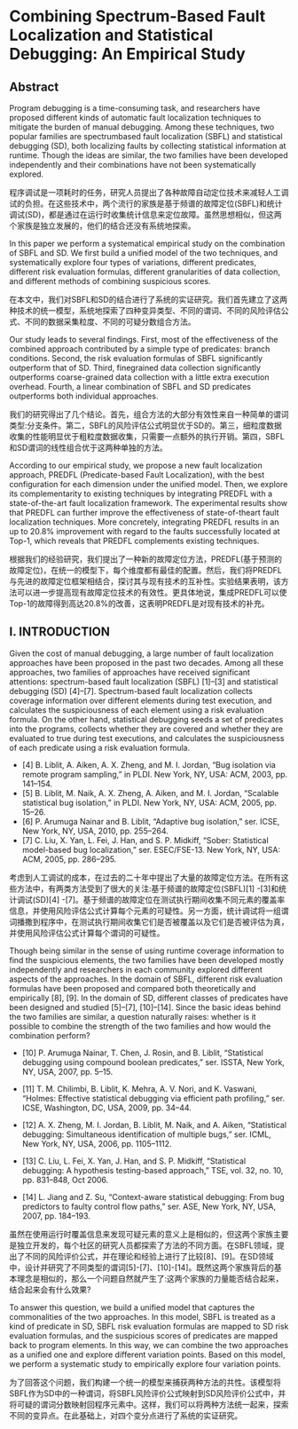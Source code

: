 # Combining Spectrum-Based Fault Localization and Statistical Debugging: An Empirical Study

## Abstract

Program debugging is a time-consuming task, and researchers have proposed different kinds of automatic fault localization techniques to mitigate the burden of manual debugging. Among these techniques, two popular families are spectrumbased fault localization (SBFL) and statistical debugging (SD), both localizing faults by collecting statistical information at runtime. Though the ideas are similar, the two families have been developed independently and their combinations have not been systematically explored.

程序调试是一项耗时的任务，研究人员提出了各种故障自动定位技术来减轻人工调试的负担。在这些技术中，两个流行的家族是基于频谱的故障定位(SBFL)和统计调试(SD)，都是通过在运行时收集统计信息来定位故障。虽然思想相似，但这两个家族是独立发展的，他们的结合还没有系统地探索。

In this paper we perform a systematical empirical study on the combination of SBFL and SD. We first build a unified model of the two techniques, and systematically explore four types of variations, different predicates, different risk evaluation formulas, different granularities of data collection, and different methods of combining suspicious scores.

在本文中，我们对SBFL和SD的结合进行了系统的实证研究。我们首先建立了这两种技术的统一模型，系统地探索了四种变异类型、不同的谓词、不同的风险评估公式、不同的数据采集粒度、不同的可疑分数组合方法。

Our study leads to several findings. First, most of the effectiveness of the combined approach contributed by a simple type of predicates: branch conditions. Second, the risk evaluation formulas of SBFL significantly outperform that of SD. Third, finegrained data collection significantly outperforms coarse-grained data collection with a little extra execution overhead. Fourth, a linear combination of SBFL and SD predicates outperforms both individual approaches.

我们的研究得出了几个结论。首先，组合方法的大部分有效性来自一种简单的谓词类型:分支条件。第二，SBFL的风险评估公式明显优于SD的。第三，细粒度数据收集的性能明显优于粗粒度数据收集，只需要一点额外的执行开销。第四，SBFL和SD谓词的线性组合优于这两种单独的方法。

According to our empirical study, we propose a new fault localization approach, PREDFL (Predicate-based Fault Localization), with the best configuration for each dimension under the unified model. Then, we explore its complementarity to existing techniques by integrating PREDFL with a state-of-the-art fault localization framework. The experimental results show that PREDFL can further improve the effectiveness of state-of-theart fault localization techniques. More concretely, integrating PREDFL results in an up to 20.8% improvement with regard to the faults successfully located at Top-1, which reveals that PREDFL complements existing techniques.

根据我们的经验研究，我们提出了一种新的故障定位方法，PREDFL(基于预测的故障定位)，在统一的模型下，每个维度都有最佳的配置。然后，我们将PREDFL与先进的故障定位框架相结合，探讨其与现有技术的互补性。实验结果表明，该方法可以进一步提高现有故障定位技术的有效性。更具体地说，集成PREDFL可以使Top-1的故障得到高达20.8%的改善，这表明PREDFL是对现有技术的补充。

## I. INTRODUCTION

Given the cost of manual debugging, a large number of fault localization approaches have been proposed in the past two decades. Among all these approaches, two families of approaches have received significant attentions: spectrum-based fault localization (SBFL) [1]–[3] and statistical debugging (SD) [4]–[7]. Spectrum-based fault localization collects coverage information over different elements during test execution, and calculates the suspiciousness of each element using a risk evaluation formula. On the other hand, statistical debugging seeds a set of predicates into the programs, collects whether they are covered and whether they are evaluated to true during test executions, and calculates the suspiciousness of each predicate using a risk evaluation formula.

- [4] B. Liblit, A. Aiken, A. X. Zheng, and M. I. Jordan, “Bug isolation via remote program sampling,” in PLDI. New York, NY, USA: ACM, 2003, pp. 141–154.
- [5] B. Liblit, M. Naik, A. X. Zheng, A. Aiken, and M. I. Jordan, “Scalable statistical bug isolation,” in PLDI. New York, NY, USA: ACM, 2005, pp. 15–26.
- [6] P. Arumuga Nainar and B. Liblit, “Adaptive bug isolation,” ser. ICSE, New York, NY, USA, 2010, pp. 255–264.
- [7] C. Liu, X. Yan, L. Fei, J. Han, and S. P. Midkiff, “Sober: Statistical model-based bug localization,” ser. ESEC/FSE-13. New York, NY, USA: ACM, 2005, pp. 286–295.

考虑到人工调试的成本，在过去的二十年中提出了大量的故障定位方法。在所有这些方法中，有两类方法受到了很大的关注:基于频谱的故障定位(SBFL)[1] -[3]和统计调试(SD)[4] -[7]。基于频谱的故障定位在测试执行期间收集不同元素的覆盖率信息，并使用风险评估公式计算每个元素的可疑性。另一方面，统计调试将一组谓词播撒到程序中，在测试执行期间收集它们是否被覆盖以及它们是否被评估为真，并使用风险评估公式计算每个谓词的可疑性。

Though being similar in the sense of using runtime coverage information to find the suspicious elements, the two families have been developed mostly independently and researchers in each community explored different aspects of the approaches. In the domain of SBFL, different risk evaluation formulas have been proposed and compared both theoretically and empirically [8], [9]. In the domain of SD, different classes of predicates have been designed and studied [5]–[7], [10]–[14]. Since the basic ideas behind the two families are similar, a question naturally raises: whether is it possible to combine the strength of the two families and how would the combination perform?

- [10] P. Arumuga Nainar, T. Chen, J. Rosin, and B. Liblit, “Statistical debugging using compound boolean predicates,” ser. ISSTA, New York, NY, USA, 2007, pp. 5–15.

- [11] T. M. Chilimbi, B. Liblit, K. Mehra, A. V. Nori, and K. Vaswani, “Holmes: Effective statistical debugging via efficient path profiling,” ser. ICSE, Washington, DC, USA, 2009, pp. 34–44.

- [12] A. X. Zheng, M. I. Jordan, B. Liblit, M. Naik, and A. Aiken, “Statistical debugging: Simultaneous identification of multiple bugs,” ser. ICML, New York, NY, USA, 2006, pp. 1105–1112.

- [13] C. Liu, L. Fei, X. Yan, J. Han, and S. P. Midkiff, “Statistical debugging: A hypothesis testing-based approach,” TSE, vol. 32, no. 10, pp. 831–848, Oct 2006.

- [14] L. Jiang and Z. Su, “Context-aware statistical debugging: From bug predictors to faulty control flow paths,” ser. ASE, New York, NY, USA, 2007, pp. 184–193.

虽然在使用运行时覆盖信息来发现可疑元素的意义上是相似的，但这两个家族主要是独立开发的，每个社区的研究人员都探索了方法的不同方面。在SBFL领域，提出了不同的风险评价公式，并在理论和经验上进行了比较[8]、[9]。在SD领域中，设计并研究了不同类型的谓词[5]-[7]、[10]-[14]。既然这两个家族背后的基本理念是相似的，那么一个问题自然就产生了:这两个家族的力量能否结合起来，结合起来会有什么效果?

To answer this question, we build a unified model that captures the commonalities of the two approaches. In this model, SBFL is treated as a kind of predicate in SD, SBFL risk evaluation formulas are mapped to SD risk evaluation formulas, and the suspicious scores of predicates are mapped back to program elements. In this way, we can combine the two approaches as a unified one and explore different variation points. Based on this model, we perform a systematic study to empirically explore four variation points.

为了回答这个问题，我们构建一个统一的模型来捕获两种方法的共性。该模型将SBFL作为SD中的一种谓词，将SBFL风险评价公式映射到SD风险评价公式中，并将可疑的谓词分数映射回程序元素中。这样，我们可以将两种方法统一起来，探索不同的变异点。在此基础上，对四个变分点进行了系统的实证研究。
